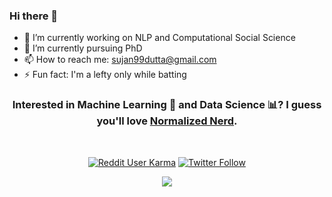 ### Hi there 👋

<!--
**Suji04/Suji04** is a ✨ _special_ ✨ repository because its `README.md` (this file) appears on your GitHub profile.

Here are some ideas to get you started:

- 🔭 I’m currently working on ...
- 🌱 I’m currently learning ...
- 👯 I’m looking to collaborate on ...
- 🤔 I’m looking for help with ...
- 💬 Ask me about ...
- 📫 How to reach me: sujan99dutta@gmail.com
- 😄 Pronouns: ...
- ⚡ Fun fact: ...
-->

- 🔭 I’m currently working on NLP and Computational Social Science
- 🌱 I’m currently pursuing PhD
- 📫 How to reach me: sujan99dutta@gmail.com
- ⚡ Fun fact: I'm a lefty only while batting

<h3 align='center'> Interested in Machine Learning 🤖 and Data Science 📊? I guess you'll love <a href="https://www.youtube.com/NormalizedNerd"> Normalized Nerd</a>. </h3>
</br>
<p align="center">
  <a href="https://www.reddit.com/user/nerdy_wits"> <img alt="Reddit User Karma" src="https://img.shields.io/reddit/user-karma/combined/nerdy_wits?color=FF4500&label=u%2Fnerdy_wits&logo=reddit&style=for-the-badge"></a>   <a href="https://twitter.com/normalized_nerd"> <img alt="Twitter Follow" src="https://img.shields.io/twitter/follow/normalized_nerd?color=09f&label=%40normalized_nerd&logo=twitter&style=for-the-badge"></a>
</p>

<p align="center">
  <img src="https://komarev.com/ghpvc/?username=suji04&style=plastic&color=ff4d4d">
</p>
